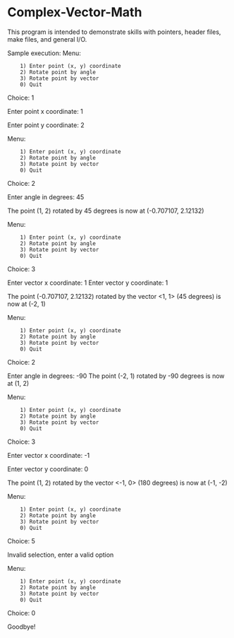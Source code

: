 ﻿# Complex-Vector-Math

 This program is intended to demonstrate skills with pointers, header files, make files, and general I/O.

 Sample execution: 
 Menu:
 
        1) Enter point (x, y) coordinate
        2) Rotate point by angle
        3) Rotate point by vector
        0) Quit
Choice: 1

Enter point x coordinate: 1

Enter point y coordinate: 2

Menu:

        1) Enter point (x, y) coordinate
        2) Rotate point by angle
        3) Rotate point by vector
        0) Quit
Choice: 2

Enter angle in degrees: 45

The point (1, 2) rotated by 45 degrees is now at (-0.707107, 2.12132)

Menu:

        1) Enter point (x, y) coordinate
        2) Rotate point by angle
        3) Rotate point by vector
        0) Quit
Choice: 3

Enter vector x coordinate: 1
Enter vector y coordinate: 1

The point (-0.707107, 2.12132) rotated by the vector <1, 1> (45 degrees) is now at (-2, 1)

Menu:

        1) Enter point (x, y) coordinate
        2) Rotate point by angle
        3) Rotate point by vector
        0) Quit
Choice: 2

Enter angle in degrees: -90
The point (-2, 1) rotated by -90 degrees is now at (1, 2)

Menu:

        1) Enter point (x, y) coordinate
        2) Rotate point by angle
        3) Rotate point by vector
        0) Quit
Choice: 3

Enter vector x coordinate: -1

Enter vector y coordinate: 0

The point (1, 2) rotated by the vector <-1, 0> (180 degrees) is now at (-1, -2)

Menu:

        1) Enter point (x, y) coordinate
        2) Rotate point by angle
        3) Rotate point by vector
        0) Quit
Choice: 5

Invalid selection, enter a valid option

Menu:

        1) Enter point (x, y) coordinate
        2) Rotate point by angle
        3) Rotate point by vector
        0) Quit
Choice: 0

Goodbye!
